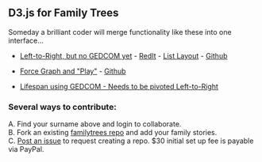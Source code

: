 
## D3.js for Family Trees

Someday a brilliant coder will merge functionality like these into one interface...  

- [Left-to-Right, but no GEDCOM yet](https://yakubovich.github.io/descendant_tree/#stark) - 
[RedIt](https://www.reddit.com/r/Genealogy/comments/3ky3su/i_used_d3js_to_draw_fancy_descendant_charts/) - [List Layout](https://yakubovich.github.io/descendant_tree/book.html#stark) - [Github](https://github.com/Yakubovich/descendant_tree)  

- [Force Graph and "Play"](http://bengarvey.com/lineage/) - [Github](https://github.com/bengarvey/lineage) 

- [Lifespan using GEDCOM - Needs to be pivoted Left-to-Right](https://learnforeverlearn.com/ancestors/?lifespan=true)  

### Several ways to contribute:  

A. Find your surname above and login to collaborate.  
B. Fork an existing [familytrees repo](https://github.com/familytreesnet/) and add your family stories.  
C. [Post an issue](https://github.com/FamilyTreesNet/wiki/issues) to request creating a repo. $30 initial set up fee is payable via PayPal.
<!--
Or fork this [wiki repo](https://github.com/familytreesnet/wiki/), rename it to your family name, add content, and send a pull request.  
-->


